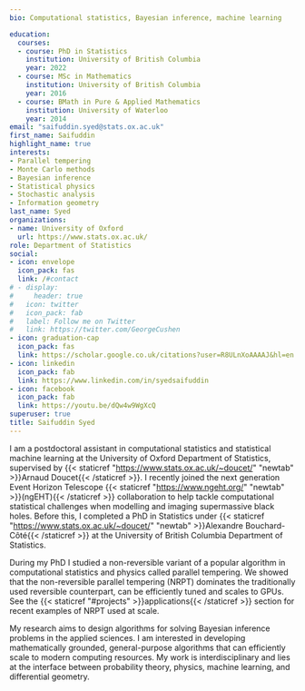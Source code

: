 ```yaml
---
bio: Computational statistics, Bayesian inference, machine learning

education:
  courses:
  - course: PhD in Statistics
    institution: University of British Columbia
    year: 2022
  - course: MSc in Mathematics
    institution: University of British Columbia
    year: 2016
  - course: BMath in Pure & Applied Mathematics
    institution: University of Waterloo
    year: 2014
email: "saifuddin.syed@stats.ox.ac.uk"
first_name: Saifuddin
highlight_name: true
interests:
- Parallel tempering
- Monte Carlo methods
- Bayesian inference
- Statistical physics
- Stochastic analysis
- Information geometry
last_name: Syed
organizations:
- name: University of Oxford
  url: https://www.stats.ox.ac.uk/
role: Department of Statistics
social:
- icon: envelope
  icon_pack: fas
  link: /#contact
# - display:
#     header: true
#   icon: twitter
#   icon_pack: fab
#   label: Follow me on Twitter
#   link: https://twitter.com/GeorgeCushen
- icon: graduation-cap
  icon_pack: fas
  link: https://scholar.google.co.uk/citations?user=R8ULnXoAAAAJ&hl=en
- icon: linkedin
  icon_pack: fab
  link: https://www.linkedin.com/in/syedsaifuddin
- icon: facebook
  icon_pack: fab
  link: https://youtu.be/dQw4w9WgXcQ
superuser: true
title: Saifuddin Syed
---
```


I am a postdoctoral assistant in computational statistics and statistical machine learning at the University of Oxford Department of Statistics, supervised by {{< staticref "https://www.stats.ox.ac.uk/~doucet/" "newtab" >}}Arnaud Doucet{{< /staticref >}}. I recently joined the next generation Event Horizon Telescope {{< staticref "https://www.ngeht.org/" "newtab" >}}(ngEHT){{< /staticref >}} collaboration to help tackle computational statistical challenges when modelling and imaging supermassive black holes. Before this, I completed a PhD in Statistics under {{< staticref "https://www.stats.ox.ac.uk/~doucet/" "newtab" >}}Alexandre Bouchard-Côté{{< /staticref >}} at the University of British Columbia Department of Statistics.

During my PhD I studied a non-reversible variant of a popular algorithm in computational statistics and physics called parallel tempering. We showed that the non-reversible parallel tempering (NRPT) dominates the traditionally used reversible counterpart, can be efficiently tuned and scales to GPUs. See the {{< staticref "#projects" >}}applications{{< /staticref >}} section for recent examples of NRPT used at scale.


My research aims to design algorithms for solving Bayesian inference problems in the applied sciences. I am interested in developing mathematically grounded, general-purpose algorithms that can efficiently scale to modern computing resources. My work is interdisciplinary and lies at the interface between probability theory, physics, machine learning, and differential geometry.
